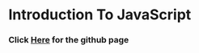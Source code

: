# Introduction To JavaScript

### Click [Here]( https://smartempire007.github.io/about-me-js/) for the github page
